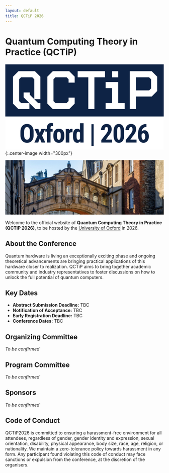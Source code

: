 ```yaml
---
layout: default
title: QCTiP 2026
---
```


# Quantum Computing Theory in Practice (QCTiP)

![QCTiP Logo](assets/images/qctip2026.png){:.center-image width="300px"}

![Oxford Bridge of Sighs](assets/images/GAF-Bridge-of-Sighs-v1-Victoria-Maguire-Rajpaul.jpg)

Welcome to the official website of **Quantum Computing Theory in Practice (QCTiP 2026)**, to be hosted by the [University of Oxford](https://www.ox.ac.uk/) in 2026.

## About the Conference

Quantum hardware is living an exceptionally exciting phase and ongoing theoretical advancements are bringing practical applications of this hardware closer to realization. QCTiP aims to bring together academic community and industry representatives to foster discussions on how to unlock the full potential of quantum computers.


## Key Dates

- **Abstract Submission Deadline:** TBC
- **Notification of Acceptance:** TBC
- **Early Registration Deadline:** TBC
- **Conference Dates:** TBC


## Organizing Committee

_To be confirmed_

## Program Committee

_To be confirmed_

## Sponsors

_To be confirmed_

## Code of Conduct

QCTiP2026 is committed to ensuring a harassment-free environment for all attendees, regardless of gender, gender identity and expression, sexual orientation, disability, physical appearance, body size, race, age, religion, or nationality. We maintain a zero-tolerance policy towards harassment in any form. Any participant found violating this code of conduct may face sanctions or expulsion from the conference, at the discretion of the organisers.

<!--
TODO: provide details for reporting CoC violations and getting local support. (see QCTiP 2025 website for example)
-->

